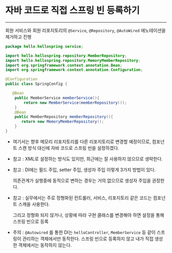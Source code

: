 # 자바 코드로 직접 스프링 빈 등록하기

---

회원 서비스와 회원 리포지토리의 `@Service`, `@Repository`, `@AutoWired` 애노테이션을 제거하고 진행

```java
package hello.hellospring.service;

import hello.hellospring.repository.MemberRepository;
import hello.hellospring.repository.MemoryMemberRepository;
import org.springframework.context.annotation.Bean;
import org.springframework.context.annotation.Configuration;

@Configuration
public class SpringConfig {

   @Bean
    public MemberService memberService(){
        return new MemberService(memberRepository());
    }
    @Bean
    public MemberRepository memberRepository(){
       return new MemoryMemberRepository();
    }
}
```

- 여기서는 향후 메모리 리포지토리를 다른 리포지토리로 변경할 예정이므로, 컴포넌트 스캔 방식 대신에 자바 코드로 스프링 빈을 설정하겠다.
- 참고 : XML로 설정하는 방식도 있지만, 최근에는 잘 사용하지 않으므로 생략한다.
- 참고 : DI에는 필드 주입, setter 주입, 생성자 주입 이렇게 3가지 방법이 있다.
    
    의존관계가 실행중에 동적으로 변하는 경우는 거의 없으므로 생성자 주입을 권장한다.
    
- 참고 : 실무에서는 주로 정형화된 컨트롤러, 서비스, 리포지토리 같은 코드는 컴포넌트 스캐을 사용한다.
    
    그리고 정형화 되지 않거나, 상황에 따라 구현 클래스를 변경해야 하면 설정을 통해 스프링 빈으로 등록
    
- 주의 : `@Autowired` 를 통한 DI는 `helloController`, `MemberService` 등 같이 스프링이 관리하는 객체에서만 동작한다. 스프링 빈으로 등록하지 않고 내가 직접 생성한 객체에서는 동작하지 않는다.